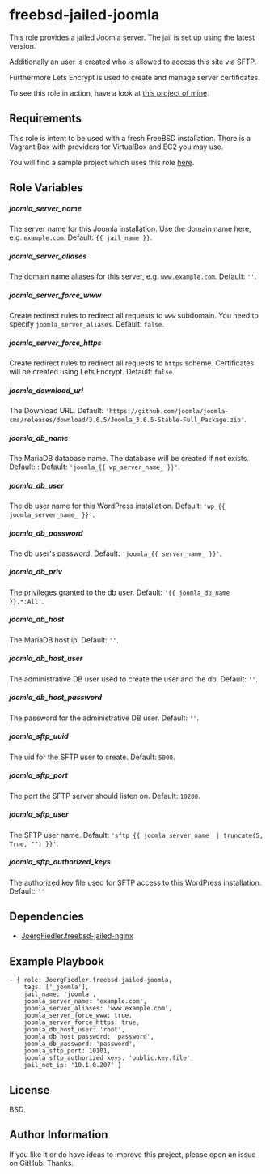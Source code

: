 freebsd-jailed-joomla
=========

This role provides a jailed Joomla server. The jail is set up using the 
latest version. 

Additionally an user is created who is allowed to access this site via SFTP. 

Furthermore Lets Encrypt is used to create and manage server certificates.

To see this role in action, have a look at [this project of mine](https://github.com/JoergFiedler/freebsd-ansible-demo).

Requirements
------------

This role is intent to be used with a fresh FreeBSD installation. There is a
Vagrant Box with providers for VirtualBox and EC2 you may use.

You will find a sample project which uses this role [here](https://github.com/JoergFiedler/freebsd-ansible-demo).

Role Variables
--------------

##### joomla_server_name
The server name for this Joomla installation. Use the domain name here, e.g.
`example.com`. Default: `{{ jail_name }}`.

##### joomla_server_aliases
The domain name aliases for this server, e.g. `www.example.com`. Default: `''`.

##### joomla_server_force_www
Create redirect rules to redirect all requests to `www` subdomain. You need to
specify `joomla_server_aliases`. Default: `false`.

##### joomla_server_force_https
Create redirect rules to redirect all requests to `https` scheme. Certificates
will be created using Lets Encrypt. Default: `false`.

##### joomla_download_url
The Download URL. Default: `'https://github.com/joomla/joomla-cms/releases/download/3.6.5/Joomla_3.6.5-Stable-Full_Package.zip'`.

##### joomla_db_name
The MariaDB database name. The database will be created if not exists.
Default: : Default: `'joomla_{{ wp_server_name_ }}'`.

##### joomla_db_user
The db user name for this WordPress installation. Default: `'wp_{{ joomla_server_name_ }}'`.

##### joomla_db_password
The db user's password. Default: `'joomla_{{ server_name_ }}'`.

##### joomla_db_priv
The privileges granted to the db user. Default: `'{{ joomla_db_name }}.*:All'`.

##### joomla_db_host
The MariaDB host ip. Default: `''`.

##### joomla_db_host_user
The administrative DB user used to create the user and the db. Default: `''`.

##### joomla_db_host_password
The password for the administrative DB user. Default: `''`.

##### joomla_sftp_uuid
The uid for the SFTP user to create. Default: `5000`.

##### joomla_sftp_port
The port the SFTP server should listen on. Default: `10200`.

##### joomla_sftp_user
The SFTP user name. Default: `'sftp_{{ joomla_server_name_ | truncate(5, True, "") }}'`.

##### joomla_sftp_authorized_keys
The authorized key file used for SFTP access to this WordPress installation. 
Default: `''`

Dependencies
------------

- [JoergFiedler.freebsd-jailed-nginx](https://galaxy.ansible.com/JoergFiedler/freebsd-jailed-nginx)

Example Playbook
----------------
    - { role: JoergFiedler.freebsd-jailed-joomla,
        tags: ['_joomla'],
        jail_name: 'joomla',
        joomla_server_name: 'example.com',
        joomla_server_aliases: 'www.example.com',
        joomla_server_force_www: true,
        joomla_server_force_https: true,
        joomla_db_host_user: 'root',
        joomla_db_host_password: 'password',
        joomla_db_password: 'password',
        joomla_sftp_port: 10101,
        joomla_sftp_authorized_keys: 'public.key.file',
        jail_net_ip: '10.1.0.207' }

License
-------

BSD

Author Information
------------------

If you like it or do have ideas to improve this project, please open an issue
on GitHub. Thanks.
